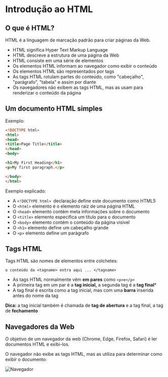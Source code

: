 # Introdução ao HTML
## O que é HTML?

HTML é a linguagem de marcação padrão para criar páginas da Web.

- HTML significa Hyper Text Markup Language
- HTML descreve a estrutura de uma página da Web
- HTML consiste em uma série de elementos
- Os elementos HTML informam ao navegador como exibir o conteúdo
- Os elementos HTML são representados por tags
- As tags HTML rotulam partes do conteúdo, como "cabeçalho", "parágrafo", "tabela" e assim por diante
- Os navegadores não exibem as tags HTML, mas as usam para renderizar o conteúdo da página

## Um documento HTML simples

Exemplo:
```html
<!DOCTYPE html>
<html>
<head>
<title>Page Title</title>
</head>
<body>

<h1>My First Heading</h1>
<p>My first paragraph.</p>

</body>
</html>

```
Exemplo explicado:

- A ```<!DOCTYPE html> ```declaração define este documento como HTML5
- O ```<html>``` elemento é o elemento raiz de uma página HTML
- O ```<head>``` elemento contém meta informações sobre o documento
- O ```<title>``` elemento especifica um título para o documento
- O ```<body>``` elemento contém o conteúdo da página visível
- O ```<h1>``` elemento define um cabeçalho grande
- O ```<p>``` elemento define um parágrafo

## Tags HTML

Tags HTML são nomes de elementos entre colchetes:

```o conteúdo da <tagname> entra aqui ... </tagname>```

- As tags HTML normalmente vêm **em pares** como ```<p>e</p>```
- A primeira tag em um par é a **tag inicial,** a segunda tag é a **tag final***
- A tag final é escrita como a tag inicial, mas com uma **barra** inserida antes do nome da tag

**Dica:** a tag inicial também é chamada de **tag de abertura** e a tag final, a tag de **fechamento**

## Navegadores da Web

O objetivo de um navegador da web (Chrome, Edge, Firefox, Safari) é ler documentos HTML e exibi-los.

O navegador não exibe as tags HTML, mas as utiliza para determinar como exibir o documento:

![Navegador](img/img_chrome.png)
